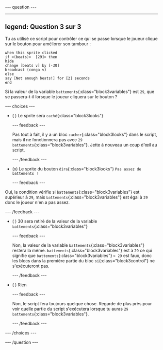 
--- question ---

---
legend: Question 3 sur 3
---

Tu as utilisé ce script pour contrôler ce qui se passe lorsque le joueur clique sur le bouton pour améliorer son tambour :

```blocks3
when this sprite clicked
if <(beats)>  [29]> then 
hide
change [beats v] by [-30] 
broadcast (conga v) 
else
say [Not enough beats!] for [2] seconds 
end
```

Si la valeur de la variable `battements`{:class="block3variables"} est `29`, que se passera-t-il lorsque le joueur cliquera sur le bouton ?

--- choices ---

- ( ) Le sprite sera `caché`{:class="block3looks"}

  --- feedback ---

  Pas tout à fait, il y a un bloc `cacher`{:class="block3looks"} dans le script, mais il ne fonctionnera pas avec `29` `battements`{:class="block3variables"}. Jette à nouveau un coup d'œil au script.

  --- /feedback ---

- (x) Le sprite du bouton `dira`{:class="block3looks"} `Pas assez de battements !`

  --- feedback ---

Oui, la condition vérifie si `battements`{:class="block3variables"} est supérieur à `29`, mais `battements`{:class="block3variables"} est égal à `29` donc le joueur n'en a pas assez.

  --- /feedback ---

- ( ) 30 sera retiré de la valeur de la variable `battements`{:class="block3variables"}

  --- feedback ---

  Non, la valeur de la variable `battements`{:class="block3variables"} restera la même. `battements`{:class="block3variables"} est à `29` ce qui signifie que `battements`{:class="block3variables"} `> 29` est faux, donc les blocs dans la première partie du bloc `si`{:class="block3control"} ne s'exécuteront pas.

  --- /feedback ---

- ( ) Rien

  --- feedback ---

  Non, le script fera toujours quelque chose. Regarde de plus près pour voir quelle partie du script s'exécutera lorsque tu auras `29` `battements`{:class="block3variables"}.

  --- /feedback ---

--- /choices ---

--- /question ---
